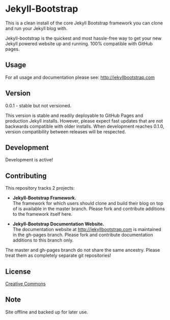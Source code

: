 # Jekyll-Bootstrap

This is a clean install of the core Jekyll Bootstrap framework you can clone and run your Jekyll blog with.

Jekyll-bootstrap is the quickest and most hassle-free way to get your new Jekyll powered website up and running.
100% compatible with GitHub pages.

## Usage

For all usage and documentation please see: <http://jekyllbootstrap.com>

## Version

0.0.1 - stable but not versioned.
 
This version is stable and readily deployable to GitHub Pages and production Jekyll installs.
However, please expect fast updates that are not backwards compatible with older installs.
When development reaches 0.1.0, version compatibility between releases will be respected.
 
## Development

Development is active! 

## Contributing 

This repository tracks 2 projects:

- **Jekyll-Bootstrap Framework.**  
  The framework for which users should clone and build their blog on top of is available in the master branch.
  Please fork and contribute additions to the framework itself here.
 
- **Jekyll-Bootstrap Documentation Website.**    
  The documentation website at <http://jekyllbootstrap.com> is maintained in the gh-pages branch.
  Please fork and contribute documentation additions to this branch only.

The master and gh-pages branch do not share the same ancestry. Please treat them as completely separate git repositories!


## License

[Creative Commons](http://creativecommons.org/licenses/by-nc-sa/3.0/)

## Note

Site offline and backed up for later use.
